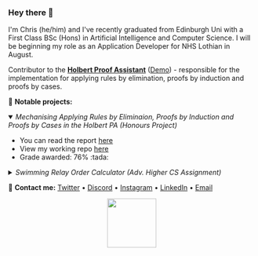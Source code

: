 ### Hey there 👋

I'm Chris (he/him) and I've recently graduated from Edinburgh Uni with a First Class BSc (Hons) in Artificial Intelligence and Computer Science. I will be beginning my role as an Application Developer for NHS Lothian in August.

Contributor to the **[Holbert Proof Assistant](https://github.com/liamoc/holbert)** ([Demo](http://liamoc.net/holbert/)) - responsible for the implementation for applying rules by elimination, proofs by induction and proofs by cases.

📌 **Notable projects:**
<details open>
  <summary>
  <i>Mechanising Applying Rules by Eliminaion, Proofs by Induction and Proofs by Cases in the Holbert PA (Honours Project)</i>
  </summary>
  <ul>
    <li>You can read the report <a href="https://github.com/chrisjpm/holbert/blob/master/report.pdf">here</a></li>
    <li>View my working repo <a href="https://github.com/chrisjpm/holbert">here</a>
    <li>Grade awarded: 76% :tada:</li>
  </ul>
</details>

<details>
  <summary>
  <i>Swimming Relay Order Calculator (Adv. Higher CS Assignment)</i>
  </summary>
  <ul>
    <li>View my working repo <a href="https://github.com/chrisjpm/swimming-relay-order-calculator">here</a>
    <li>Grade awarded: 100% :tada:</li>
  </ul>
</details>

💬 **Contact me:** [Twitter](https://twitter.com/chris_jpm) • [Discord](https://discordapp.com/users/193460910486978560) • [Instagram](https://instagram.com/chris_jpm) • [LinkedIn](https://linkedin.com/in/chris-jpm) • [Email](mailto:chrispercevalmaxwell@gmail.com)

<!-- :floppy_disk: **Download my CV <a href="https://tinyurl.com/ChrisPMCV">here</a>!** -->
<!-- <p align="center">
  <img src="https://github-readme-stats.vercel.app/api?username=cpuved&count_private=true&show_icons=true&bg_color=161b22&hide_border=true&title_color=fff&icon_color=fff&text_color=8b949e&custom_title=Stats for Nerds">
</p> -->
<!-- <br /> -->
<!-- <p align='center'>
  <img src="https://badges.pufler.dev/years/cpuved/"/>
  <span>⠀⠀⠀</span>
  <img src="https://badges.pufler.dev/commits/yearly/cpuved"/>
  <span>⠀⠀⠀</span>
  <img src="https://badges.pufler.dev/visits/cpuved/cpuved"/> 
</p>
 -->
<!-- <br />
<p align="center">
  <img height="320" src="https://cr-ss-service.azurewebsites.net/api/ScreenShot?widget=summary&username=chrisjpm">
</p> -->
<p align="center">
  <img height="100" wdith="100" src="https://mir-s3-cdn-cf.behance.net/project_modules/disp/35771931234507.564a1d2403b3a.gif">
</p>

